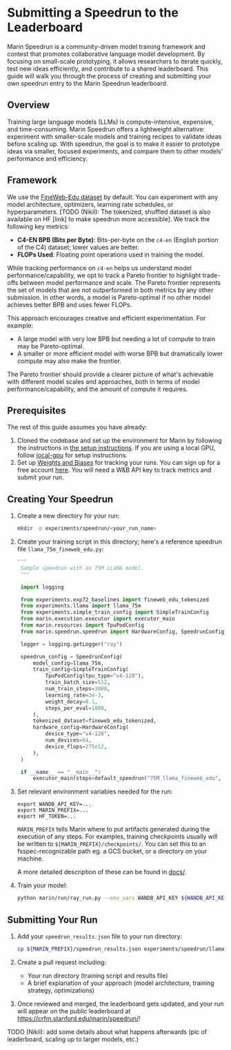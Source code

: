# Submitting a Speedrun to the Leaderboard

Marin Speedrun is a community-driven model training framework and contest that promotes collaborative language model development. By focusing on small-scale prototyping, it allows researchers to iterate quickly, test new ideas efficiently, and contribute to a shared leaderboard. This guide will walk you through the process of creating and submitting your own speedrun entry to the Marin Speedrun leaderboard.

## Overview

Training large language models (LLMs) is compute-intensive, expensive, and time-consuming. Marin Speedrun offers a lightweight alternative: experiment with smaller-scale models and training recipes to validate ideas before scaling up. With speedrun, the goal is to make it easier to prototype ideas via smaller, focused experiments, and compare them to other models' performance and efficiency.

## Framework

We use the [FineWeb-Edu dataset](https://huggingface.co/datasets/HuggingFaceFW/fineweb-edu) by default. You can experiment with any model architecture, optimizers, learning rate schedules, or hyperparameters.
[TODO (Nikil): The tokenized, shuffled dataset is also available on HF [link] to make speedrun more accessible]. We track the following key metrics:

- **C4-EN BPB (Bits per Byte)**: Bits-per-byte on the `c4-en` (English portion of the C4) dataset; lower values are better.
- **FLOPs Used**: Floating point operations used in training the model.


While tracking performance on `c4-en` helps us understand model performance/capability, we opt to track a Pareto frontier to highlight trade-offs between model performance and scale. The Pareto frontier represents the set of models that are not outperformed in both metrics by any other submission. In other words, a model is Pareto-optimal if no other model achieves better BPB and uses fewer FLOPs.

This approach encourages creative and efficient experimentation. For example:

- A large model with very low BPB but needing a lot of compute to train may be Pareto-optimal.
- A smaller or more efficient model with worse BPB but dramatically lower compute may also make the frontier.

The Pareto frontier should provide a clearer picture of what's achievable with different model scales and approaches, both in terms of model performance/capability, and the amount of compute it requires.


## Prerequisites

The rest of this guide assumes you have already:
1. Cloned the codebase and set up the environment for Marin by following the instructions in [the setup instructions](../../README.md). If you are using a local GPU, follow [local-gpu](../../docs/how-to-guides/local-gpu.md) for setup instructions.
2. Set up [Weights and Biases](https://wandb.ai) for tracking your runs. You can sign up for a free account [here](https://wandb.ai). You will need a W&B API key to track metrics and submit your run.

## Creating Your Speedrun

1. Create a new directory for your run:
   ```bash
   mkdir -p experiments/speedrun/<your_run_name>
   ```

2. Create your training script in this directory; here's a reference speedrun file `llama_75m_fineweb_edu.py`:

   ```python
   """
    Sample speedrun with an 75M LLaMA model.
    """

    import logging

    from experiments.exp72_baselines import fineweb_edu_tokenized
    from experiments.llama import llama_75m
    from experiments.simple_train_config import SimpleTrainConfig
    from marin.execution.executor import executor_main
    from marin.resources import TpuPodConfig
    from marin.speedrun.speedrun import HardwareConfig, SpeedrunConfig, default_speedrun

    logger = logging.getLogger("ray")

    speedrun_config = SpeedrunConfig(
        model_config=llama_75m,
        train_config=SimpleTrainConfig(
            TpuPodConfig(tpu_type="v4-128"),
            train_batch_size=512,
            num_train_steps=3000,
            learning_rate=3e-3,
            weight_decay=0.1,
            steps_per_eval=1000,
        ),
        tokenized_dataset=fineweb_edu_tokenized,
        hardware_config=HardwareConfig(
            device_type="v4-128",
            num_devices=64,
            device_flops=275e12,
        ),
    )

    if __name__ == "__main__":
        executor_main(steps=default_speedrun("75M_llama_fineweb_edu", speedrun_config))

3. Set relevant environment variables needed for the run:

    ```
    export WANDB_API_KEY=...
    export MARIN_PREFIX=...
    export HF_TOKEN=...
    ```

    `MARIN_PREFIX` tells Marin where to put artifacts generated during the execution of any steps. For examples, training checkpoints usually will be written to `${MARIN_PREFIX}/checkpoints/`. You can set this to
    an fsspec-recognizable path eg. a GCS bucket, or a directory on your machine.

    A more detailed description of these can be found in [docs/<TODO>](../../docs/<TODO>).

3. Train your model:
   ```bash
   python marin/run/ray_run.py --env_vars WANDB_API_KEY ${WANDB_API_KEY} -- python experiments/speedrun/llama_75m_fineweb_edu/llama_75m_fineweb_edu.py
   ```

## Submitting Your Run

1. Add your `speedrun_results.json` file to your run directory:
   ```bash
   cp ${MARIN_PREFIX}/speedrun_results.json experiments/speedrun/llama_75m_fineweb_edu/
   ```

2. Create a pull request including:
   - Your run directory (training script and results file)
   - A brief explanation of your approach (model architecture, training strategy, optimizations)

3. Once reviewed and merged, the leaderboard gets updated, and your run will appear on the public leaderboard at https://crfm.stanford.edu/marin/speedrun/!

TODO (Nikil): add some details about what happens afterwards (pic of leaderboard, scaling up to larger models, etc.)
